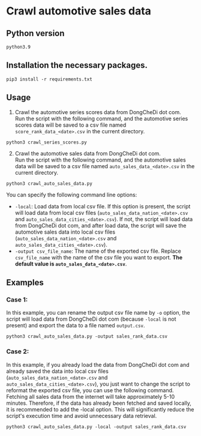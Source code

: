 # Crawl automotive sales data

## Python version
`
python3.9
`

## Installation the necessary packages.
`
pip3 install -r requirements.txt
`

## Usage
1. Crawl the automotive series scores data from DongCheDi dot com.  
Run the script with the following command, and the automotive series scores data will be saved to a csv file named `score_rank_data_<date>.csv` in the current directory.  
```
python3 crawl_series_scores.py
```


2. Crawl the automotive sales data from DongCheDi dot com.  
Run the script with the following command, and the automotive sales data will be saved to a csv file named `auto_sales_data_<date>.csv` in the current directory.  
```
python3 crawl_auto_sales_data.py
```

You can specify the following command line options:
- `-local`: Load data from local csv file. If this option is present, the script will load data from local csv files (`auto_sales_data_nation_<date>.csv` and `auto_sales_data_cities_<date>.csv`). If not, the script will load data from DongCheDi dot com, and after load data, the script will save the automotive sales data into local csv files (`auto_sales_data_nation_<date>.csv` and `auto_sales_data_cities_<date>.csv`).
- `-output csv_file_name`: The name of the exported csv file. Replace `csv_file_name` with the name of the csv file you want to export. **The default value is `auto_sales_data_<date>.csv`**.

## Examples
### Case 1:
In this example, you can rename the output csv file name by `-o` option, the script will load data from DongCheDi dot com (because `-local` is not present) and export the data to a file named `output.csv`.
```
python3 crawl_auto_sales_data.py -output sales_rank_data.csv
```
### Case 2:
In this example, if you already load the data from DongCheDi dot com and already saved the data into local csv files (`auto_sales_data_nation_<date>.csv` and `auto_sales_data_cities_<date>.csv`), you just want to change the script to reformat the exported csv file, you can use the following command.
Fetching all sales data from the internet will take approximately 5-10 minutes. Therefore, if the data has already been fetched and saved locally, it is recommended to add the -local option. This will significantly reduce the script's execution time and avoid unnecessary data retrieval.
```
python3 crawl_auto_sales_data.py -local -output sales_rank_data.csv
```
